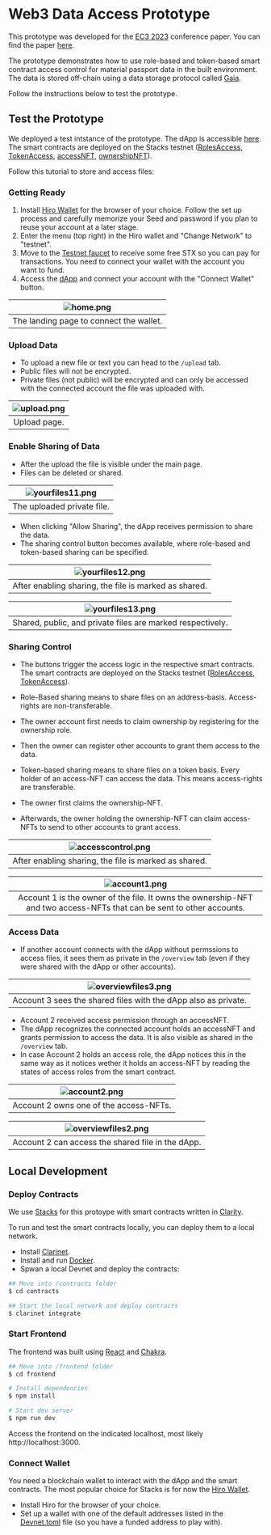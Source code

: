 # Web3 Data Access Prototype

This prototype was developed for the [EC3 2023](https://ec-3.org/conference2023/) conference paper. You can find the paper [here]().

The prototype demonstrates how to use role-based and token-based smart contract access control for material passport data in the built environment. The data is stored off-chain using a data storage protocol called [Gaia](https://github.com/stacks-network/gaia).

Follow the instructions below to test the prototype.

## Test the Prototype

We deployed a test intstance of the prototype. The dApp is accessible [here](https://web3-access.vercel.app/). The smart contracts are deployed on the Stacks testnet ([RolesAccess](https://explorer.stacks.co/txid/0x28817b1e266f43e4d89672a2c77bf5ac08fe6633437a10067524a513d06b99f3?chain=testnet), [TokenAccess](https://explorer.stacks.co/txid/0x84a99f877e91f93b2396078f5f9b3449a1e97e6f0ff89158607aa5d809bb1fee?chain=testnet), [accessNFT](https://explorer.stacks.co/txid/0x413ae57460ebc38b672370163f32039e4ec90c57240356e7054ddabf88d745aa?chain=testnet), [ownershipNFT](https://explorer.stacks.co/txid/0xec1068f538fb3f7be825a07ad40a5ef378c1c962964eafc7691ecf676dab28fe?chain=testnet)).

Follow this tutorial to store and access files:

### Getting Ready

1. Install [Hiro Wallet](https://wallet.hiro.so/) for the browser of your choice. Follow the set up process and carefully memorize your Seed and password if you plan to reuse your account at a later stage.
2. Enter the menu (top right) in the Hiro wallet and "Change Network" to "testnet".
3. Move to the [Testnet faucet](https://explorer.stacks.co/sandbox/faucet?chain=testnet) to receive some free STX so you can pay for transactions. You need to connect your wallet with the account you want to fund.
4. Access the [dApp](https://web3-access.vercel.app/) and connect your account with the "Connect Wallet" button.

| ![home.png](/readme-img/home.png)|
|:--:|
| The landing page to connect the wallet. |

### Upload Data

- To upload a new file or text you can head to the ```/upload``` tab.
- Public files will not be encrypted.
- Private files (not public) will be encrypted and can only be accessed with the connected account the file was uploaded with.

| ![upload.png](/readme-img/upload.png) |
|:--:|
| Upload page. |

### Enable Sharing of Data

- After the upload the file is visible under the main page.
- Files can be deleted or shared.

| ![yourfiles11.png](/readme-img/yourfiles11.png) |
|:--:|
| The uploaded private file. |

- When clicking "Allow Sharing", the dApp receives permission to share the data.
- The sharing control button becomes available, where role-based and token-based sharing can be specified.

| ![yourfiles12.png](/readme-img/yourfiles12.png) |
|:--:|
| After enabling sharing, the file is marked as shared. |


| ![yourfiles13.png](/readme-img/yourfiles13.png) |
|:--:|
| Shared, public, and private files are marked respectively. |

### Sharing Control

- The buttons trigger the access logic in the respective smart contracts. The smart contracts are deployed on the Stacks testnet ([RolesAccess](https://explorer.stacks.co/txid/0x28817b1e266f43e4d89672a2c77bf5ac08fe6633437a10067524a513d06b99f3?chain=testnet), [TokenAccess](https://explorer.stacks.co/txid/0x84a99f877e91f93b2396078f5f9b3449a1e97e6f0ff89158607aa5d809bb1fee?chain=testnet)).
- Role-Based sharing means to share files on an address-basis. Access-rights are non-transferable.
- The owner account first needs to claim ownership by registering for the ownership role.
- Then the owner can register other accounts to grant them access to the data.

- Token-based sharing means to share files on a token basis. Every holder of an access-NFT can access the data. This means access-rights are transferable.
- The owner first claims the ownership-NFT.
- Afterwards, the owner holding the ownership-NFT can claim access-NFTs to send to other accounts to grant access.

| ![accesscontrol.png](/readme-img/accesscontrol.png) |
|:--:|
| After enabling sharing, the file is marked as shared. |

| ![account1.png](/readme-img/account1.png) |
|:--:|
| Account 1 is the owner of the file. It owns the ownership-NFT and two access-NFTs that can be sent to other accounts. |

### Access Data

- If another account connects with the dApp without permssions to access files, it sees them as private in the ```/overview``` tab (even if they were shared with the dApp or other accounts).

| ![overviewfiles3.png](/readme-img/overviewfiles3.png) |
|:--:|
| Account 3 sees the shared files with the dApp also as private. |

- Account 2 received access permission through an accessNFT.
- The dApp recognizes the connected account holds an accessNFT and grants permission to access the data. It is also visible as shared in the ```/overview``` tab.
- In case Account 2 holds an access role, the dApp notices this in the same way as it notices wether it holds an access-NFT by reading the states of access roles from the smart contract.

| ![account2.png](/readme-img/account2.png) |
|:--:|
| Account 2 owns one of the access-NFTs. |

| ![overviewfiles2.png](/readme-img/overviewfiles2.png) |
|:--:|
| Account 2 can access the shared file in the dApp. |

## Local Development

### Deploy Contracts

We use [Stacks](https://www.stacks.co/) for this protoype with smart contracts written in [Clarity](https://book.clarity-lang.org/).

To run and test the smart contracts locally, you can deploy them to a local network.

- Install [Clarinet](https://github.com/hirosystems/clarinet).
- Install and run [Docker](https://www.docker.com/).
- Spwan a local Devnet and deploy the contracts:

```sh
## Move into /contracts folder
$ cd contracts

## Start the local network and deploy contracts
$ clarinet integrate
```

### Start Frontend

The frontend was built using [React](https://reactjs.org/) and [Chakra](https://chakra-ui.com/).


```sh
## Move into /frontend folder
$ cd frontend

# Install dependencies
$ npm install

# Start dev server
$ npm run dev
```

Access the frontend on the indicated localhost, most likely http://localhost:3000.

### Connect Wallet

You need a blockchain wallet to interact with the dApp and the smart contracts. The most popular choice for Stacks is for now the [Hiro Wallet](https://wallet.hiro.so/).

- Install Hiro for the browser of your choice.
- Set up a wallet with one of the default addresses listed in the [Devnet.toml](/contracts/settings/Devnet.toml) file (so you have a funded address to play with).
